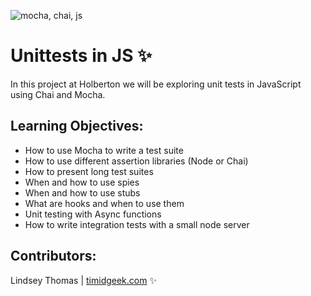 ![mocha, chai, js](https://camo.githubusercontent.com/295508e64f9a9aa9f9d6cc6c055a55a7df5739992837e2ac8fb2a929540f5063/68747470733a2f2f7777772e706172616469676d616469676974616c2e636f6d2f77702d636f6e74656e742f75706c6f6164732f323031372f30322f312e706e67)
# Unittests in JS :sparkles:

In this project at Holberton we will be exploring unit tests in JavaScript using Chai and Mocha.

## Learning Objectives:

- How to use Mocha to write a test suite
- How to use different assertion libraries (Node or Chai)
- How to present long test suites
- When and how to use spies
- When and how to use stubs
- What are hooks and when to use them
- Unit testing with Async functions
- How to write integration tests with a small node server

## Contributors:

Lindsey Thomas | [timidgeek.com]("timidgeek.com") :sparkles:
